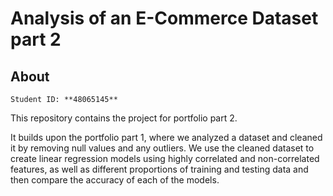 # Analysis of an E-Commerce Dataset part 2

## About

`Student ID: **48065145**` 

This repository contains the project for portfolio part 2. 

It builds upon the portfolio part 1, where we analyzed a dataset and cleaned it by removing null values and any outliers. We use the cleaned dataset to create linear regression models using highly correlated and non-correlated features, as well as different proportions of training and testing data and then compare the accuracy of each of the models.
